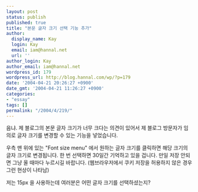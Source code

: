 ```yaml
---
layout: post
status: publish
published: true
title: "본문 글자 크기 선택 기능 추가"
author:
  display_name: Kay
  login: Kay
  email: iam@hannal.net
  url: ''
author_login: Kay
author_email: iam@hannal.net
wordpress_id: 179
wordpress_url: http://blog.hannal.com/wp/?p=179
date: '2004-04-21 20:26:27 +0900'
date_gmt: '2004-04-21 11:26:27 +0900'
categories:
- "essay"
tags: []
permalink: "/2004/4/219/"
---
```

<p>음냐. 제 블로그의 본문 글자 크기가 너무 크다는 의견이 있어서 제 블로그 방문자가 임의로 글자 크기를 변경할 수 있는 기능을 넣었습니다.</p>
<p>우측 맨 위에 있는 "Font size menu" 에서 원하는 글자 크기를 클릭하면 해당 크기의 글자 크기로 변경됩니다. 한 번 선택하면 30일간 기억하고 있을 겁니다. 만일 저장 안되면 그냥 올 때마다 누르시길 바랍니다. (웹브라우저에서 쿠키 저장을 허용하지 않은 경우 그런 현상이 나타남)</p>
<p>저는 15px 을 사용하는데 여러분은 어떤 글자 크기를 선택하셨는지?</p>
